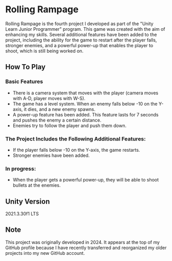 # **Rolling Rampage**
Rolling Rampage is the fourth project I developed as part of the "Unity Learn Junior Programmer" program. This game was created with the aim of enhancing my skills. Several additional features have been added to the project, including the ability for the game to restart after the player falls, stronger enemies, and a powerful power-up that enables the player to shoot, which is still being worked on.

## **How To Play**
### **Basic Features**
* There is a camera system that moves with the player (camera moves with A-D, player moves with W-S).
* The game has a level system. When an enemy falls below -10 on the Y-axis, it dies, and a new enemy spawns.
* A power-up feature has been added. This feature lasts for 7 seconds and pushes the enemy a certain distance.
* Enemies try to follow the player and push them down.

### **The Project Includes the Following Additional Features:**
* If the player falls below -10 on the Y-axis, the game restarts.
* Stronger enemies have been added.

### **In progress:**
* When the player gets a powerful power-up, they will be able to shoot bullets at the enemies.

## **Unity Version**
2021.3.30f1 LTS

## **Note**
This project was originally developed in 2024. It appears at the top of my GitHub profile because I have recently transferred and reorganized my older projects into my new GitHub account.